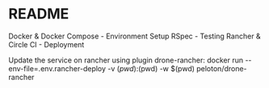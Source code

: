 # README

Docker & Docker Compose - Environment Setup
RSpec - Testing
Rancher & Circle CI - Deployment


Update the service on rancher using plugin drone-rancher:
docker run --env-file=.env.rancher-deploy -v $(pwd):$(pwd) -w $(pwd) peloton/drone-rancher
